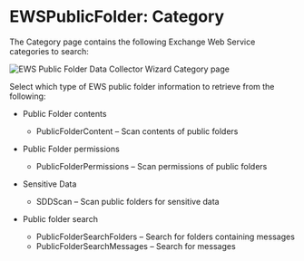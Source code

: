 # EWSPublicFolder: Category

The Category page contains the following Exchange Web Service categories to search:

![EWS Public Folder Data Collector Wizard Category page](/img/product_docs/accessanalyzer/admin/datacollector/adinventory/category.webp)

Select which type of EWS public folder information to retrieve from the following:

- Public Folder contents

  - PublicFolderContent – Scan contents of public folders

- Public Folder permissions

  - PublicFolderPermissions – Scan permissions of public folders

- Sensitive Data

  - SDDScan – Scan public folders for sensitive data

- Public folder search

  - PublicFolderSearchFolders – Search for folders containing messages
  - PublicFolderSearchMessages – Search for messages
